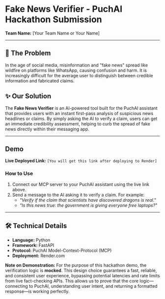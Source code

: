 # Fake News Verifier - PuchAI Hackathon Submission

**Team Name:** [Your Team Name or Your Name]

---

## 🚀 The Problem

In the age of social media, misinformation and "fake news" spread like wildfire on platforms like WhatsApp, causing confusion and harm. It is increasingly difficult for the average user to distinguish between credible information and fabricated claims.

## ✨ Our Solution

The **Fake News Verifier** is an AI-powered tool built for the PuchAI assistant that provides users with an instant first-pass analysis of suspicious news headlines or claims. By simply asking the AI to verify a claim, users can get an immediate credibility assessment, helping to curb the spread of fake news directly within their messaging app.

---

## Demo

**Live Deployed Link:** `[You will get this link after deploying to Render]`

### How to Use

1.  Connect our MCP server to your PuchAI assistant using the live link above.
2.  Send a message to the AI asking it to verify a claim. For example:
    - *"Verify if the claim that scientists have discovered dragons is real."*
    - *"Is this news true: the government is giving everyone free laptops?"*

---

## 🛠️ Technical Details

- **Language:** Python
- **Framework:** FastAPI
- **Protocol:** PuchAI Model-Context-Protocol (MCP)
- **Deployment:** Render.com

**Note on Demonstration:** For the purpose of this hackathon demo, the verification logic is **mocked**. This design choice guarantees a fast, reliable, and consistent user experience, bypassing potential latencies and rate limits from live fact-checking APIs. This allows us to prove that the core logic—connecting to PuchAI, understanding user intent, and returning a formatted response—is working perfectly.
